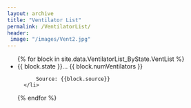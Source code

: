 ```yaml
---
layout: archive
title: "Ventilator List"
permalink: /VentilatorList/
header:
 image: "/images/Vent2.jpg"
---
```


<ul>
  {% for block in site.data.VentilatorList_ByState.VentList %}
      <li>
          {{ block.state }}...
          {{ block.numVentilators }}

          Source: {{block.source}}
      </li>
  {% endfor %}
</ul>
